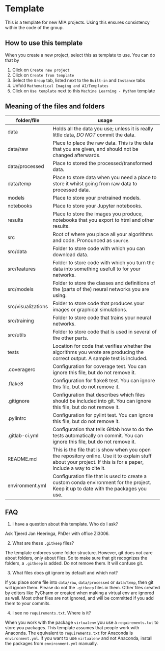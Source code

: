 # Template

This is a template for new MIA projects. Using this ensures consistency within the code of the group.

## How to use this template

When you create a new project, select this as template to use. You can do that by
 1. Click on `Create new project`  
 2. Click on `Create from template`
 3. Select the `Group` tab, listed next to the `Built-in` and `Instance` tabs
 4. Unfold `Mathematical Imaging and AI/Templates` 
 5. Click on `Use template` next to this `Machine Learning - Python` template

## Meaning of the files and folders

| folder/file     | usage |
| ---             | ---   |
| data            | Holds all the data you use; unless it is really little data, *DO NOT* commit the data.
| data/raw        | Place to place the raw data. This is the data that you are given, and should not be changed afterwards.
| data/processed  | Place to stored the processed/transformed data. 
| data/temp       | Place to store data when you need a place to store it whilst going from raw data to processed data.
| models          | Place to store your pretrained models.
| notebooks       | Place to store your Jupyter notebooks.
| results         | Place to store the images you produce, notebooks that you export to html and other results.
| src             | Root of where you place all your algorithms and code. Pronounced as `source`.
| src/data        | Folder to store code with which you can download data.
| src/features    | Folder to store code with which you turn the data into something usefull to for your networks.
| src/models      | Folder to store the classes and definitions of the (parts of the) neural networks you are using.
| src/visualizations | Folder to store code that produces your images or graphical simulations.
| src/training    | Folder to store code that trains your neural networks.
| src/utils       | Folder to store code that is used in several of the other parts.
| tests           | Location for code that verifies whether the algorithms you wrote are producing the correct output. A sample test is included.
| .coveragerc     | Configuration for coverage test. You can ignore this file, but do not remove it.
| .flake8         | Configuration for flake8 test. You can ignore this file, but do not remove it.
| .gitignore      | Configuration that describes which files should be included into git. You can ignore this file, but do not remove it.
| .pylintrc       | Configuration for pylint test. You can ignore this file, but do not remove it.
| .gitlab-ci.yml  | Configuration that tells Gitlab how to do the tests automatically on commit. You can ignore this file, but do not remove it.
| README.md       | This is the file that is show when you open the repository online. Use it to explain stuff about your project. If this is for a paper, include a way to cite it.
| environment.yml | Configuration file that is used to create a custom conda environment for the project. Keep it up to date with the packages you use.


## FAQ
 1. I have a question about this template. Who do I ask?
 
Ask Tjeerd Jan Heeringa, PhDer with office Zi3006.

 2. What are these `.gitkeep` files?

The template enforces some folder structure. However, git does not care about folders, only about files. So to make sure that git recognizes the folders, a `.gitkeep` is added. Do not remove them. It will confuse git.

 3. What files does git ignore by default and which not?

If you place some file into `data/raw`, `data/processed` or `data/temp`, then git will ignore them. Please do not the `.gitkeep` files in them. Other files created by editors like PyCharm or created when making a virtual env are ignored as well. Most other files are not ignored, and will be committed if you add them to your commits. 

 4. I see no `requirements.txt`. Where is it?

When you work with the package `virtualenv` you use a `requirements.txt` to store you packages. This template assumes that people work with Anaconda. The equivalent to `requirements.txt` for Anaconda is `environment.yml`. If you want to use `virtualenv` and not Anaconda, install the packages from `environment.yml` manually.
